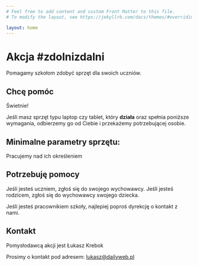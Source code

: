 ```yaml
---
# Feel free to add content and custom Front Matter to this file.
# To modify the layout, see https://jekyllrb.com/docs/themes/#overriding-theme-defaults

layout: home
---
```


# Akcja #zdolnizdalni

Pomagamy szkołom zdobyć sprzęt dla swoich uczniów.

## Chcę pomóc

Świetnie!

Jeśli masz sprzęt typu laptop czy tablet, który **działa** oraz spełnia poniższe wymagania, odbierzemy go od Ciebie i przekażemy potrzebującej osobie.

## Minimalne parametry sprzętu:

Pracujemy nad ich określeniem

## Potrzebuję pomocy

Jeśli jesteś uczniem, zgłoś się do swojego wychowawcy. Jeśli jesteś rodzicem, zgłoś się do wychowawcy swojego dziecka.

Jeśli jesteś pracownikiem szkoły, najlepiej poproś dyrekcję o kontakt z nami.

## Kontakt

Pomysłodawcą akcji jest Łukasz Krebok

Prosimy o kontakt pod adresem: lukasz@dailyweb.pl


